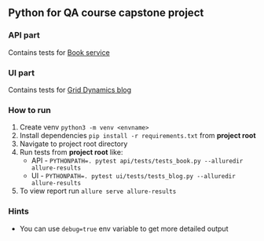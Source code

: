 ## Python for QA course capstone project

### API part
Contains tests for [Book service](https://github.com/griddynamics/PYTHON-QA-book-service)

### UI part
Contains tests for [Grid Dynamics blog](https://blog.griddynamics.com)

### How to run
1. Create venv `python3 -m venv <envname>`
2. Install dependencies `pip install -r requirements.txt` from **project root**
3. Navigate to project root directory
4. Run tests from **project root** like:
   * API - `PYTHONPATH=. pytest api/tests/tests_book.py --alluredir allure-results`
   * UI - `PYTHONPATH=. pytest ui/tests/tests_blog.py --alluredir allure-results`
5. To view report run `allure serve allure-results`

### Hints
* You can use `debug=true` env variable to get more detailed output